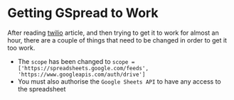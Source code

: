 # Getting GSpread to Work
After reading [twilio](https://www.twilio.com/blog/2017/02/an-easy-way-to-read-and-write-to-a-google-spreadsheet-in-python.html) article, and then trying to get it to work for almost an hour, there are a couple of things that need to be changed in order to get it too work.
- The `scope` has been changed to `scope = ['https://spreadsheets.google.com/feeds',
         'https://www.googleapis.com/auth/drive']`
- You must also authorise the `Google Sheets API` to have any access to the spreadsheet 
